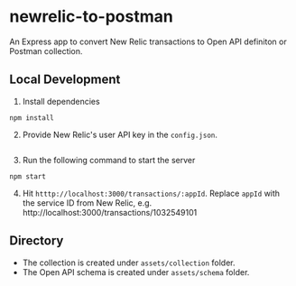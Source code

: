 # newrelic-to-postman

An Express app to convert New Relic transactions to Open API definiton or Postman collection.

## Local Development

1. Install dependencies

```
npm install
```

2. Provide New Relic's user API key in the `config.json`.

```
```

3. Run the following command to start the server

```
npm start
```

4. Hit `htttp://localhost:3000/transactions/:appId`. Replace `appId` with the service ID from New Relic, e.g. http://localhost:3000/transactions/1032549101

## Directory

- The collection is created under `assets/collection` folder.
- The Open API schema is created under `assets/schema` folder.

